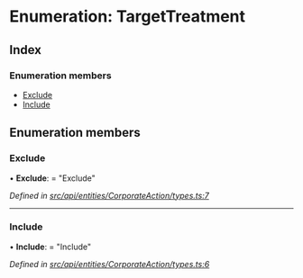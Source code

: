 # Enumeration: TargetTreatment

## Index

### Enumeration members

* [Exclude](targettreatment.md#exclude)
* [Include](targettreatment.md#include)

## Enumeration members

###  Exclude

• **Exclude**: = "Exclude"

*Defined in [src/api/entities/CorporateAction/types.ts:7](https://github.com/PolymathNetwork/polymesh-sdk/blob/108d588b/src/api/entities/CorporateAction/types.ts#L7)*

___

###  Include

• **Include**: = "Include"

*Defined in [src/api/entities/CorporateAction/types.ts:6](https://github.com/PolymathNetwork/polymesh-sdk/blob/108d588b/src/api/entities/CorporateAction/types.ts#L6)*
